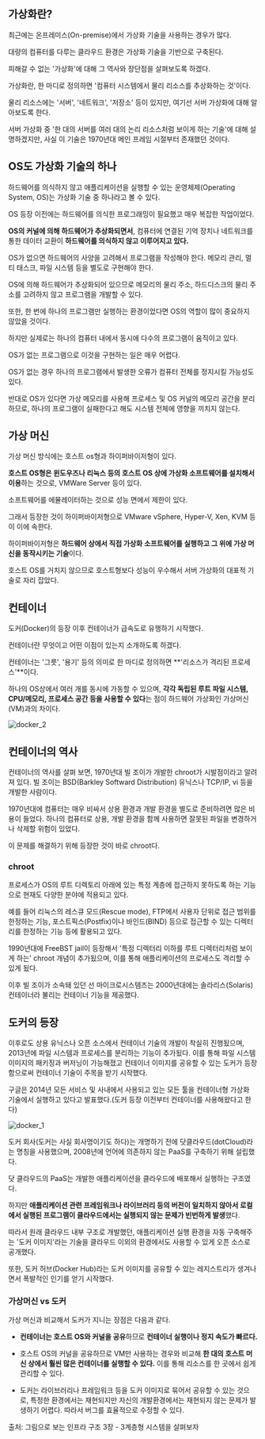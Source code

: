 ## 가상화란?

최근에는 온프레미스(On-premise)에서 가상화 기술을 사용하는 경우가 많다.

대량의 컴퓨터를 다루는 클라우드 환경은 가상화 기술을 기반으로 구축된다.

피해갈 수 없는 '가상화'에 대해 그 역사와 장단점을 살펴보도록 하겠다.


가상화란, 한 마디로 정의하면 '컴퓨터 시스템에서 물리 리소스를 추상화하는 것'이다. 

물리 리소스에는 '서버', '네트워크', '저장소' 등이 있지만, 여기선 서버 가상화에 대해 알아보도록 한다.

서버 가상화 중 '한 대의 서버를 여러 대의 논리 리소스처럼 보이게 하는 기술'에 대해 설명하겠지만, 사실 이 기술은 1970년대 메인 프레임 시절부터 존재했던 것이다.


## OS도 가상화 기술의 하나


하드웨어를 의식하지 않고 애플리케이션을 실행할 수 있는 운영체제(Operating System, OS)는 가상화 기술 중 하나라고 볼 수 있다.

OS 등장 이전에는 하드웨어를 의식한 프로그래밍이 필요했고 매우 복잡한 작업이었다.

**OS의 커널에 의해 하드웨어가 추상화되면서**, 컴퓨터에 연결된 기억 장치나 네트워크를 통한 데이터 교환이 **하드웨어를 의식하지 않고 이루어지고 있다.**

 OS가 없으면 하드웨어의 사양을 고려해서 프로그램을 작성해야 한다. 메모리 관리, 멀티 태스크, 파일 시스템 등을 별도로 구현해야 한다.
 
 OS에 의해 하드웨어가 추상화되어 있으므로 메모리의 물리 주소, 하드디스크의 물리 주소를 고려하지 않고 프로그램을 개발할 수 있다.


또한, 한 번에 하나의 프로그램만 실행하는 환경이었다면 OS의 역할이 많이 중요하지 않았을 것이다.

하지만 실제로는 하나의 컴퓨터 내에서 동시에 다수의 프로그램이 움직이고 있다.

OS가 없는 프로그램으로 이것을 구현하는 일은 매우 어렵다.  

OS가 없는 경우 하나의 프로그램에서 발생한 오류가 컴퓨터 전체를 정지시킬 가능성도 있다.

반대로 OS가 있다면 가상 메모리를 사용해 프로세스 및 OS 커널의 메모리 공간을 분리하므로, 하나의 프로그램이 실패한다고 해도 시스템 전체에 영향을 끼치지 않는다.  




## 가상 머신

가상 머신 방식에는 호스트 os형과 하이퍼바이저형이 있다.

**호스트 OS형은 윈도우즈나 리눅스 등의 호스트 OS 상에 가상화 소프트웨어를 설치해서 이용**하는 것으로, VMWare Server 등이 있다.

소프트웨어를 에뮬레이터하는 것으로 성능 면에서 제한이 있다.

그래서 등장한 것이 하이퍼바이저형으로 VMware vSphere, Hyper-V, Xen, KVM 등이 이에 속한다.

하이퍼바이저형은 **하드웨어 상에서 직접 가상화 소프트웨어를 실행하고 그 위에 가상 머신을 동작시키는 기술**이다.

호스트 OS를 거치지 않으므로 호스트형보다 성능이 우수해서 서버 가상화의 대표적 기술로 자리 잡았다.  


## 컨테이너 

도커(Docker)의 등장 이후 컨테이너가 급속도로 유행하기 시작했다.

컨테이너란 무엇이고 어떤 이점이 있는지 소개하도록 하겠다.

컨테이너는 '그릇', '용기' 등의 의미로 한 마디로 정의하면 **'리소스가 격리된 프로세스'**이다.

하나의 OS상에서 여러 개를 동시에 가동할 수 있으며,  **각각 독립된 루트 파일 시스템, CPU/메모리, 프로세스 공간 등을 사용할 수 있다**는 점이 하드웨어 가상화인 가상머신(VM)과의 차이다.

![docker_2](https://user-images.githubusercontent.com/15938354/112495371-30b35700-8dc7-11eb-9bc4-e01cbce0fed7.jpg)  



## 컨테이너의 역사

컨테이너의 역사를 살펴 보면, 1970년대 빌 조이가 개발한 chroot가 시발점이라고 알려져 있다. 빌 조이는 BSD(Barkley Softward Distribution) 유닉스나 TCP/IP, vi 등을 개발한 사람이다.

1970년대에 컴퓨터는 매우 비싸서 상용 환경과 개발 환경을 별도로 준비하려면 많은 비용이 들었다. 하나의 컴퓨터로 상용, 개발 환경을 함께 사용하면 잘못된 파일을 변경하거나 삭제할 위험이 있었다.

이 문제를 해결하기 위해 등장한 것이 바로 chroot다.

### chroot 
프로세스가 OS의 루트 디렉토리 아래에 있는 특정 계층에 접근하지 못하도록 하는 기능으로 현재도 다양한 분야에 적용되고 있다.

예를 들어 리눅스의 레스큐 모드(Rescue mode), FTP에서 사용자 단위로 접근 범위를 한정하는 기능, 포스트픽스(Postfix)이나 바인드(BIND) 등으로 접근할 수 있는 디렉터리를 한정하는 기능 등에 활용되고 있다.

1990년대에 FreeBST jail이 등장해서 '특정 디렉터리 이하를 루트 디렉터리처럼 보이게 하는' chroot 개념이 추가됬으며, 이를 통해 애플리케이션의 프로세스도 격리할 수 있게 됬다.

이후 빌 조이가 소속돼 있던 선 마이크로시스템즈는 2000년대에는 솔라리스(Solaris) 컨테이너라 불리는 컨테이너 기능을 제공했다.  


## 도커의 등장

이후로도 상용 유닉스나 오픈 소스에서 컨테이너 기술의 개발이 착실히 진행됬으며, 2013년에 파일 시스템과 프로세스를 분리하는 기능이 추가됬다. 이를 통해 파일 시스템 이미지의 패키징과 버저닝이 가능해졌고 컨테이너 이미지를 공유할 수 있는 도커가 등장함으로써 컨테이너 기술이 주목을 받기 시작했다.

구글은 2014년 모든 서비스 및 사내에서 사용되고 있는 모든 툴을 컨테이너형 가상화 기술에서 실행하고 있다고 발표했다.(도커 등장 이전부터 컨테이너를 사용해왔다고 한다)

![docker_1](https://user-images.githubusercontent.com/15938354/112495452-3f9a0980-8dc7-11eb-96ce-4a577fdffcf3.jpg)


도커 회사(도커는 사실 회사명이기도 하다)는 개명하기 전에 닷클라우드(dotCloud)라는 명칭을 사용했으며, 2008년에 언어에 의존하지 않는 PaaS를 구축하기 위해 설립했다.

닷 클라우드의 PaaS는 개발한 애플리케이션을 클라우드에 배포해서 실행하는 구조였다.

하지만 **애플리케이션 관련 프레임워크나 라이브러리 등의 버전이 일치하지 않아서 로컬에서 실행된 프로그램이 클라우드에서는 실행되지 않는 문제가 빈번하게 발생**했다.

따라서 원래 클라우드 내부 구조로 개발했던, 애플리케이션 실행 환경을 자동 구축해주는 '도커 이미지'라는 기술을 클라우드 이외의 환경에서도 사용할 수 있게 오픈 소스로 공개했다.

또한, 도커 허브(Docker Hub)라는 도커 이미지를 공유할 수 있는 레지스트리가 생겨나면서 폭발적인 인기를 얻기 시작했다.  



### 가상머신 vs 도커 


가상 머신과 비교해서 도커가 지니는 장점은 다음과 같다.

- **컨테이너는 호스트 OS와 커널을 공유**하므로 **컨테이너 실행이나 정지 속도가 빠르다.**

- 호스트 OS의 커널을 공유하므로 VM만 사용하는 경우와 비교해 **한 대의 호스트 머신 상에서 훨씬 많은 컨테이너를 실행할 수 있다.** 이를 통해 리소스를 한 곳에서 쉽게 관리할 수 있다.

- 도커는 라이브러리나 프레임워크 등을 도커 이미지로 묶어서 공유할 수 있는 것으로, 특정한 환경에서는 재현되지만 자신의 개발환경에서는 재현되지 않는 문제가 발생하기 어렵다. 따라서 버그를 효율적으로 수정할 수 있다.



출처: 그림으로 보는 인프라 구조 3장 - 3계층형 시스템을 살펴보자
